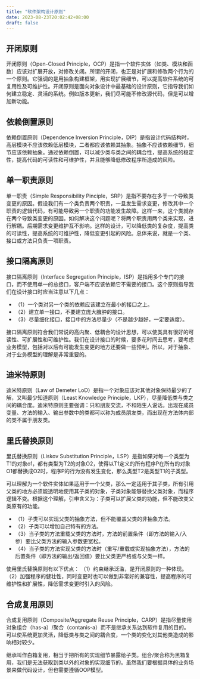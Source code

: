 ```yaml
---
title: "软件架构设计原则"
date: 2023-08-23T20:02:42+08:00
draft: false
---
```


## 开闭原则
开闭原则（Open-Closed Principle，OCP）是指一个软件实体（如类、模块和函数）应该对扩展开放，对修改关闭。所谓的开闭，也正是对扩展和修改两个行为的一个原则。它强调的是用抽象构建框架，用实现扩展细节，可以提高软件系统的可复用性及可维护性。开闭原则是面向对象设计中最基础的设计原则，它指导我们如何建立稳定、灵活的系统。例如版本更新，我们尽可能不修改源代码，但是可以增加新功能。

## 依赖倒置原则
依赖倒置原则（Dependence Inversion Principle，DIP）是指设计代码结构时，高层模块不应该依赖低层模块，二者都应该依赖其抽象。抽象不应该依赖细节，细节应该依赖抽象。通过依赖倒置，可以减少类与类之间的耦合性，提高系统的稳定性，提高代码的可读性和可维护性，并且能够降低修改程序所造成的风险。

## 单一职责原则
单一职责（Simple Responsibility Pinciple，SRP）是指不要存在多于一个导致类变更的原因。假设我们有一个类负责两个职责，一旦发生需求变更，修改其中一个职责的逻辑代码，有可能导致另一个职责的功能发生故障。这样一来，这个类就存在两个导致类变更的原因。如何解决这个问题呢？将两个职责用两个类来实现，进行解耦。后期需求变更维护互不影响。这样的设计，可以降低类的复杂度，提高类的可读性，提高系统的可维护性，降低变更引起的风险。总体来说，就是一个类、接口或方法只负责一项职责。

## 接口隔离原则
接口隔离原则（Interface Segregation Principle，ISP）是指用多个专门的接口，而不使用单一的总接口，客户端不应该依赖它不需要的接口。这个原则指导我们在设计接口时应当注意以下几点：
- （1）一个类对另一个类的依赖应该建立在最小的接口之上。
- （2）建立单一接口，不要建立庞大臃肿的接口。
- （3）尽量细化接口，接口中的方法尽量少（不是越少越好，一定要适度）。

接口隔离原则符合我们常说的高内聚、低耦合的设计思想，可以使类具有很好的可读性、可扩展性和可维护性。我们在设计接口的时候，要多花时间去思考，要考虑业务模型，包括对以后有可能发生变更的地方还要做一些预判。所以，对于抽象、对于业务模型的理解是非常重要的。

## 迪米特原则
迪米特原则（Law of Demeter LoD）是指一个对象应该对其他对象保持最少的了解，又叫最少知道原则（Least Knowledge Principle，LKP），尽量降低类与类之间的耦合度。迪米特原则主要强调：只和朋友交流，不和陌生人说话。出现在成员变量、方法的输入、输出参数中的类都可以称为成员朋友类，而出现在方法体内部的类不属于朋友类。

## 里氏替换原则
里氏替换原则（Liskov Substitution Principle，LSP）是指如果对每一个类型为T1的对象o1，都有类型为T2的对象O2，使得以T1定义的所有程序P在所有的对象O1都替换成O2时，程序P的行为没有发生变化，那么类型T2是类型T1的子类型。

可以理解为一个软件实体如果适用于一个父类，那么一定适用于其子类，所有引用父类的地方必须能透明地使用其子类的对象，子类对象能够替换父类对象，而程序逻辑不变。根据这个理解，引申含义为：子类可以扩展父类的功能，但不能改变父类原有的功能。
- （1）子类可以实现父类的抽象方法，但不能覆盖父类的非抽象方法。
- （2）子类可以增加自己特有的方法。
- （3）当子类的方法重载父类的方法时，方法的前置条件（即方法的输入/入参）要比父类方法的输入参数更宽松。
- （4）当子类的方法实现父类的方法时（重写/重载或实现抽象方法），方法的后置条件（即方法的输出/返回值）要比父类更严格或与父类一样。

使用里氏替换原则有以下优点：
（1）约束继承泛滥，是开闭原则的一种体现。
（2）加强程序的健壮性，同时变更时也可以做到非常好的兼容性，提高程序的可维护性和扩展性，降低需求变更时引入的风险。

## 合成复用原则
合成复用原则（Composite/Aggregate Reuse Principle，CARP）是指尽量使用对象组合（has-a）/聚合（contanis-a）而不是继承关系达到软件复用的目的。可以使系统更加灵活，降低类与类之间的耦合度，一个类的变化对其他类造成的影响相对较少。

继承叫作白箱复用，相当于把所有的实现细节暴露给子类。组合/聚合称为黑箱复用，我们是无法获取到类以外的对象的实现细节的。虽然我们要根据具体的业务场景来做代码设计，但也需要遵循OOP模型。
